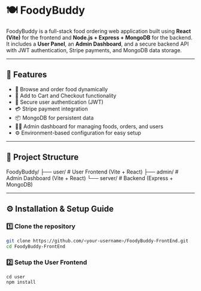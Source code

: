 # 🍽️ FoodyBuddy

FoodyBuddy is a full-stack food ordering web application built using **React (Vite)** for the frontend and **Node.js + Express + MongoDB** for the backend.  
It includes a **User Panel**, an **Admin Dashboard**, and a secure backend API with JWT authentication, Stripe payments, and MongoDB data storage.

---

## 🚀 Features

- 🍕 Browse and order food dynamically  
- 🛒 Add to Cart and Checkout functionality  
- 🔐 Secure user authentication (JWT)  
- 💳 Stripe payment integration  
- 📦 MongoDB for persistent data  
- 🧑‍💼 Admin dashboard for managing foods, orders, and users  
- ⚙️ Environment-based configuration for easy setup  

---

## 🧭 Project Structure

FoodyBuddy/
├── user/ # User Frontend (Vite + React)
├── admin/ # Admin Dashboard (Vite + React)
└── server/ # Backend (Express + MongoDB)

---

## ⚙️ Installation & Setup Guide

### 1️⃣ Clone the repository
```bash
git clone https://github.com/<your-username>/FoodyBuddy-FrontEnd.git
cd FoodyBuddy-FrontEnd
```

### 2️⃣ Setup the User Frontend
```
cd user
npm install
```
